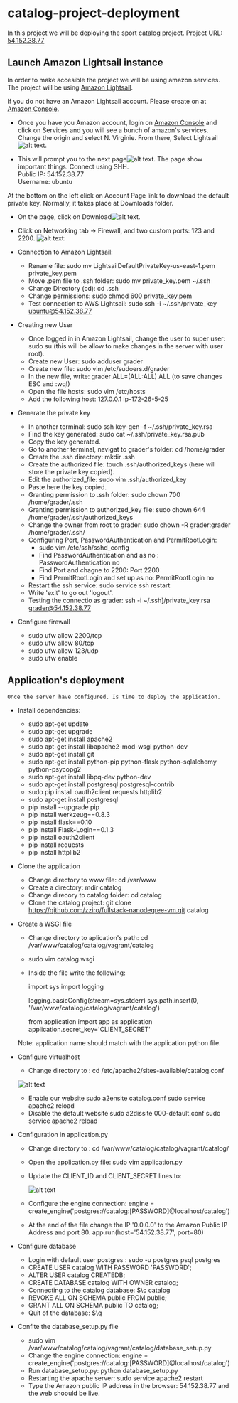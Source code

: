 # catalog-project-deployment

In this project we will be deploying the sport catalog project. 
Project URL: [54.152.38.77]

## Launch Amazon Lightsail instance

In order to make accesible the project we will be using amazon services. The project will be using [Amazon Lightsail].

If you do not have an Amazon Lightsail account. Please create on at [Amazon Console].

* Once you have you Amazon account, login on [Amazon Console] and click on Services and you will see a bunch of amazon's services. Change the origin and select N. Virginie. From there, Select Lightsail![alt text][logo].

* This will prompt you to the next page![alt text][logo-connect-ssh].
The page show important things. 
	Connect using SHH. <br />
	Public IP: 54.152.38.77 <br />
	Username: ubuntu <br />

At the bottom on the left click on Account Page link to download the default private key. Normally, it takes place at Downloads folder.

* On the page, click on Download![alt text][ssh-key-pairs].

* Click on Networking tab -> Firewall, and two custom ports: 123 and 2200. ![alt text][custom-firewall]:

* Connection to Amazon Lightsail:
	* Rename file: sudo mv LightsailDefaultPrivateKey-us-east-1.pem private_key.pem <br />
	* Move .pem file to .ssh folder: sudo mv private_key.pem ~/.ssh <br />
	* Change Directory (cd): cd .ssh <br />
	* Change permissions: sudo chmod 600 private_key.pem <br />
	* Test connection to AWS Lightsail: sudo ssh -i ~/.ssh/private_key ubuntu@54.152.38.77 <br />

* Creating new User
	* Once logged in in Amazon Lightsail, change the user to super user: sudo su (this will be allow to make changes in the server with user root).
	* Create new User: sudo adduser grader
	* Create new file: sudo vim /etc/sudoers.d/grader
	* In the new file, write: grader ALL=(ALL:ALL) ALL (to save changes ESC and :wq!)
	* Open the file hosts: sudo vim /etc/hosts
	* Add the following host: 127.0.0.1 ip-172-26-5-25

* Generate the private key
	* In another terminal: sudo ssh key-gen -f  ~/.ssh/private_key.rsa	
	* Find the key generated: sudo cat ~/.ssh/private_key.rsa.pub
	* Copy  the key generated.
	* Go to another terminal, navigat to grader's folder: cd /home/grader
	* Create the .ssh directory: mkdir .ssh
	* Create the authorized file: touch .ssh/authorized_keys (here will store the private key copied).
	* Edit the authorized_file: sudo vim .ssh/authorized_key
	* Paste here the key copied.
	* Granting permission to .ssh folder: sudo chown 700 /home/grader/.ssh
	* Granting permission to authorized_key file: sudo chown 644 /home/grader/.ssh/authorized_keys
	* Change the owner from root to grader: sudo chown -R grader:grader /home/grader/.ssh/
	* Configuring Port, PasswordAuthentication and PermitRootLogin:
		* sudo vim /etc/ssh/sshd_config
		* Find PasswordAuthentication and as no : PasswordAuthentication no
		* Find Port and chagne to 2200: Port 2200
		* Find PermitRootLogin and set up as no: PermitRootLogin no
	* Restart the ssh service: sudo service ssh restart
	* Write 'exit' to go out 'logout'.
	* Testing the connectio as grader: ssh -i ~/.ssh]/private_key.rsa grader@54.152.38.77

* Configure firewall
 	* sudo ufw allow 2200/tcp
 	* sudo ufw allow 80/tcp
 	* sudo ufw allow 123/udp
 	* sudo ufw enable


## Application's deployment

	Once the server have configured. Is time to deploy the application.

* Install dependencies:
    * sudo apt-get update
    * sudo apt-get upgrade
	* sudo apt-get install apache2
	* sudo apt-get install libapache2-mod-wsgi python-dev
	* sudo apt-get install git
	* sudo apt-get install python-pip python-flask python-sqlalchemy 		python-psycopg2
	* sudo apt-get install libpq-dev python-dev
	* sudo apt-get install postgresql postgresql-contrib
	* sudo pip install oauth2client requests httplib2
	* sudo apt-get install postgresql
	* pip install --upgrade pip
	* pip install werkzeug==0.8.3
	* pip install flask==0.10
	* pip install Flask-Login==0.1.3
	* pip install oauth2client
	* pip install requests
	* pip install httplib2

* Clone the application
	* Change directory to www file: cd /var/www
	* Create a directory: mdir catalog
	* Change direcory to catalog folder: cd catalog
	* Clone the catalog project: git clone https://github.com/zziro/fullstack-nanodegree-vm.git catalog

* Create a WSGI file
	* Change directory to aplication's path: cd /var/www/catalog/catalog/vagrant/catalog 
	* sudo vim catalog.wsgi
	* Inside the file write the following:

		import sys
		import logging

		logging.basicConfig(stream=sys.stderr)
		sys.path.insert(0, '/var/www/catalog/catalog/vagrant/catalog')

		from application import app as application
		application.secret_key='CLIENT_SECRET'

	Note: application name should match with the application python file.

* Configure virtualhost
	* Change directory to : cd /etc/apache2/sites-available/catalog.conf

	![alt text][config-virtualhost]

	* Enable our website
		sudo a2ensite catalog.conf
		sudo service apache2 reload
	* Disable the default website
		sudo a2dissite 000-default.conf
		sudo service apache2 reload

* Configuration in application.py

	* Change directory to : cd /var/www/catalog/catalog/vagrant/catalog/
	* Open the application.py file: sudo vim application.py
	* Update the CLIENT_ID and CLIENT_SECRET lines to: 

		![alt text][client-secret-config]
    
    * Configure the engine connection:
    engine = create_engine('postgres://catalog:[PASSWORD]@localhost/catalog')

    * At the end of the file change the IP '0.0.0.0' to the Amazon Public IP Address and port 80.
    app.run(host='54.152.38.77', port=80)

* Configure database
	* Login with default user postgres : sudo -u postgres psql postgres
	* CREATE USER catalog WITH PASSWORD 'PASSWORD';
	* ALTER USER catalog CREATEDB;
	* CREATE DATABASE catalog WITH OWNER catalog;
	* Connecting to the catalog database: $\c catalog
	* REVOKE ALL ON SCHEMA public FROM public;
	* GRANT ALL ON SCHEMA public TO catalog;
	* Quit of the database: $\q

* Confite the database_setup.py file
	* sudo vim /var/www/catalog/catalog/vagrant/catalog/database_setup.py
	* Change the engine connection:
	  engine = create_engine('postgres://catalog:[PASSWORD]@localhost/catalog')
	* Run database_setup.py: python database_setup.py
	* Restarting the apache server: sudo service apache2 restart
	* Type the Amazon public IP address in the browser: 54.152.38.77 and the web shoould be live.


[Amazon Lightsail]:https://aws.amazon.com/lightsail/
[Amazon Console]:https://aws.amazon.com/console/
[logo]:https://github.com/zziro/catalog-project-deployment/blob/master/screenshots/aws-services.png
[logo-connect-ssh]:https://github.com/zziro/catalog-project-deployment/blob/master/screenshots/connect-ssh.png
[ssh-key-pairs]:https://github.com/zziro/catalog-project-deployment/blob/master/screenshots/ssh-key-pairs.png
[custom-firewall]:https://github.com/zziro/catalog-project-deployment/blob/master/screenshots/custom-firewall.png
[ssh-connect-ubuntu]:https://github.com/zziro/catalog-project-deployment/blob/master/screenshots/test-connect-ubuntu.png
[54.152.38.77]:http://54.152.38.77/
[client-secret-config]:https://github.com/zziro/catalog-project-deployment/blob/master/screenshots/client-secret-config.png
[config-virtualhost]:https://github.com/zziro/catalog-project-deployment/blob/master/screenshots/config-virtualhost.png
